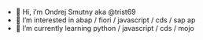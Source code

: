- 👋 Hi, i’m Ondrej Smutny aka @trist69
- 👀 I’m interested in abap / fiori / javascript / cds / sap ap
- 🌱 I’m currently learning python / javascript / cds / mojo



<!---
Trist69/Trist69 is a ✨ special ✨ repository because its `README.md` (this file) appears on your GitHub profile.
You can click the Preview link to take a look at your changes.
--->
